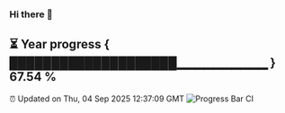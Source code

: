 ### Hi there 👋
⏳ Year progress { ████████████████████▁▁▁▁▁▁▁▁▁▁ } 67.54 %
---
⏰ Updated on Thu, 04 Sep 2025 12:37:09 GMT
![Progress Bar CI](https://github.com/liununu/liununu/workflows/Progress%20Bar%20CI/badge.svg)
